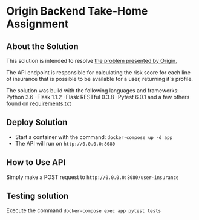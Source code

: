 # Origin Backend Take-Home Assignment
## About the Solution
This solution is intended to resolve [the problem presented by Origin.](https://github.com/OriginFinancial/origin-backend-take-home-assignment)

The API endpoint is responsible for calculating the risk score for each line of insurance that is possible to be available for a user, returning it`s profile.

The solution was build with the following languages and frameworks:
-Python 3.6
-Flask 1.1.2
-Flask RESTful 0.3.8
-Pytest 6.0.1
and a few others found on [requirements.txt](https://github.com/liviadionizio/origin-backend-take-home-assignment/blob/master/requirements.txt)

## Deploy Solution
* Start a container with the command: `docker-compose up -d app`
* The API will run on `http://0.0.0.0:8080`

## How to Use API
Simply make a POST request to `http://0.0.0.0:8080/user-insurance`

## Testing solution
Execute the command `docker-compose exec app pytest tests`
